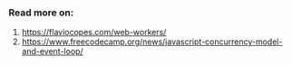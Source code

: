 ### Read more on:

1. https://flaviocopes.com/web-workers/
2. https://www.freecodecamp.org/news/javascript-concurrency-model-and-event-loop/
